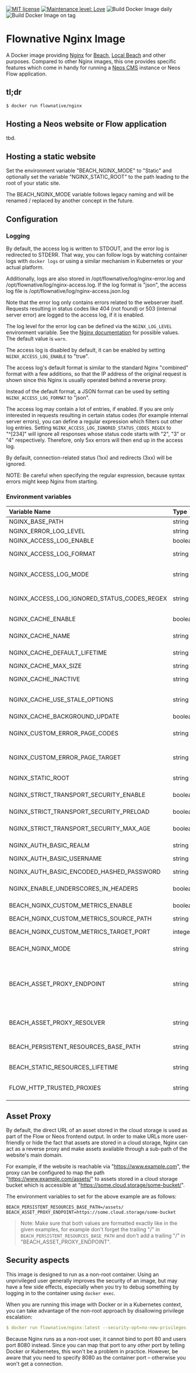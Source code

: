 [![MIT license](http://img.shields.io/badge/license-MIT-brightgreen.svg)](http://opensource.org/licenses/MIT)
[![Maintenance level: Love](https://img.shields.io/badge/maintenance-%E2%99%A1%E2%99%A1%E2%99%A1-ff69b4.svg)](https://www.flownative.com/en/products/open-source.html)
![Build Docker Image daily](https://github.com/flownative/docker-nginx/actions/workflows/docker.build.yaml/badge.svg)
![Build Docker Image on tag](https://github.com/flownative/docker-nginx/actions/workflows/docker.build.onpush.yaml/badge.svg)
# Flownative Nginx Image

A Docker image providing [Nginx](https://nginx.org) for [Beach](https://www.flownative.com/beach),
[Local Beach](https://www.flownative.com/localbeach) and other purposes. Compared to other
Nginx images, this one provides specific features which come in handy for running a
[Neos CMS](https://www.neos.io) instance or Neos Flow application.

## tl;dr

```bash
$ docker run flownative/nginx
```

## Hosting a Neos website or Flow application

tbd.

## Hosting a static website

Set the environment variable "BEACH_NGINX_MODE" to "Static" and
optionally set the variable "NGINX_STATIC_ROOT" to the path leading to
the root of your static site.

The BEACH_NGINX_MODE variable follows legacy naming and will be renamed
/ replaced by another concept in the future.

## Configuration

### Logging

By default, the access log is written to STDOUT, and the error log is
redirected to STDERR. That way, you can follow logs by watching
container logs with `docker logs` or using a similar mechanism in
Kubernetes or your actual platform.

Additionally, logs are also stored in /opt/flownative/log/nginx-error.log
and /opt/flownative/log/nginx-access.log. If the log format is "json",
the access log file is /opt/flownative/log/nginx-access.json.log

Note that the error log only contains errors related to the webserver itself.
Requests resulting in status codes like 404 (not found) or 503 (internal 
server error) are logged to the access log, if it is enabled. 

The log level for the error log can be defined via the `NGINX_LOG_LEVEL`
environment variable. See the
[Nginx documentation](https://docs.nginx.com/nginx/admin-guide/monitoring/logging/)
for possible values. The default value is `warn`.

The access log is disabled by default, it can be enabled by setting 
`NGINX_ACCESS_LOG_ENABLE` to "true". 

The access log's default format is similar to the standard Nginx
"combined" format with a few additions, so that the IP address of
the original request is shown since this Nginx is usually operated
behind a reverse proxy.

Instead of the default format, a JSON format can be used by setting
`NGINX_ACCESS_LOG_FORMAT` to "json".

The access log may contain a lot of entries, if enabled. If you are only 
interested in requests resulting in certain status codes (for example 
internal server errors), you can define a regular expression which filters out
other log entries. Setting `NGINX_ACCESS_LOG_IGNORED_STATUS_CODES_REGEX` to 
"^[234]" will ignore all responses whose status code starts with "2", "3" or 
"4" respectively. Therefore, only 5xx errors will then end up in the access 
log.

By default, connection-related status (1xx) and redirects (3xx) will be ignored.

NOTE: Be careful when specifying the regular expression, because syntax 
errors might keep Nginx from starting.

### Environment variables

| Variable Name                                | Type    | Default                               | Description                                                                                                                                                                                                       |
|:---------------------------------------------|:--------|:--------------------------------------|:------------------------------------------------------------------------------------------------------------------------------------------------------------------------------------------------------------------|
| NGINX_BASE_PATH                              | string  | /opt/flownative/nginx                 | Base path for Nginx                                                                                                                                                                                               |
| NGINX_ERROR_LOG_LEVEL                        | string  | warn                                  | Nginx log level (see [documentation](https://docs.nginx.com/nginx/admin-guide/monitoring/logging/))                                                                                                               |
| NGINX_ACCESS_LOG_ENABLE                      | boolean | no                                    | Nginx log level (see [documentation](https://docs.nginx.com/nginx/admin-guide/monitoring/logging/))                                                                                                               |
| NGINX_ACCESS_LOG_FORMAT                      | string  | default                               | Format of the access log; possible values are "default" and "json"                                                                                                                                                |
| NGINX_ACCESS_LOG_MODE                        | string  | dynamic                               | Defines which requests should be logged: "dynamic" only logs dynamic requests to PHP, "all" also includes requests to static files                                                                                |
| NGINX_ACCESS_LOG_IGNORED_STATUS_CODES_REGEX  | string  | ^[13]                                 | Regular expression which defines which status codes should NOT be logged into the access log                                                                                                                      |
| NGINX_CACHE_ENABLE                           | boolean | no                                    | If the FastCGI cache should be enabled; see section about caching                                                                                                                                                 |
| NGINX_CACHE_NAME                             | string  | application                           | Name of the memory zone Nginx should use for caching                                                                                                                                                              |
| NGINX_CACHE_DEFAULT_LIFETIME                 | string  | 5s                                    | Default cache lifetime to use when caching is enabled                                                                                                                                                             |
| NGINX_CACHE_MAX_SIZE                         | string  | 1024m                                 | Maximum memory size for the FastCGI cache                                                                                                                                                                         |
| NGINX_CACHE_INACTIVE                         | string  | 1h                                    | Time after which cache entries are removed automatically                                                                                                                                                          |
| NGINX_CACHE_USE_STALE_OPTIONS                | string  | updating error timeout invalid_header | Options to pass to the `fastcgi_cache_use_stale` directive                                                                                                                                                        |
| NGINX_CACHE_BACKGROUND_UPDATE                | boolean | off                                   | If background updates should be enabled                                                                                                                                                                           |
| NGINX_CUSTOM_ERROR_PAGE_CODES                | string  | 500 501 502 503                       | FastCGI error codes which should redirect to the custom error page; codes are separated by spaces                                                                                                                 |
| NGINX_CUSTOM_ERROR_PAGE_TARGET               | string  |                                       | Upstream URL to use for custom FastCGI error pages, for example https://example.com/maintenance.html                                                                                                              |
| NGINX_STATIC_ROOT                            | string  | /var/www/html                         | Document root path for when BEACH_NGINX_MODE is "Static"                                                                                                                                                          |
| NGINX_STRICT_TRANSPORT_SECURITY_ENABLE       | boolean | no                                    | If Strict-Transport-Security headers should be sent (HSTS)                                                                                                                                                        |
| NGINX_STRICT_TRANSPORT_SECURITY_PRELOAD      | boolean | no                                    | If site should be added to list of HTTPS-only sites by Google and others                                                                                                                                          |
| NGINX_STRICT_TRANSPORT_SECURITY_MAX_AGE      | boolean | 31536000                              | Maxmimum age for Strict-Transport-Security header, if enabled                                                                                                                                                     |
| NGINX_AUTH_BASIC_REALM                       | string  | off                                   | Realm for HTTP Basic Authentication; if "off", authentication is disabled                                                                                                                                         |
| NGINX_AUTH_BASIC_USERNAME                    | string  |                                       | Username for HTTP Basic Authentication                                                                                                                                                                            |
| NGINX_AUTH_BASIC_ENCODED_HASHED_PASSWORD     | string  |                                       | Base64-encoded hashed password (using httpasswd) for HTTP Basic Authentication                                                                                                                                    |
| NGINX_ENABLE_UNDERSCORES_IN_HEADERS          | boolean | no                                    | Enables or disables the use of underscores in client request header fields.                                                                                                                                       |
| BEACH_NGINX_CUSTOM_METRICS_ENABLE            | boolean | no                                    | If support for a custom metrics endpoint should be enabled                                                                                                                                                        |
| BEACH_NGINX_CUSTOM_METRICS_SOURCE_PATH       | string  | /metrics                              | Path where metrics are located                                                                                                                                                                                    |
| BEACH_NGINX_CUSTOM_METRICS_TARGET_PORT       | integer | 8082                                  | Port at which Nginx should listen to provide the metrics for scraping                                                                                                                                             |
| BEACH_NGINX_MODE                             | string  | Flow                                  | Either "Flow" or "Static"; this variable is going to be renamed in the future                                                                                                                                     |
| BEACH_ASSET_PROXY_ENDPOINT                   | string  |                                       | Endpoint of a cloud storage frontend to use for proxying requests to Flow persistent resources. Requires BEACH_PERSISTENT_RESOURCES_BASE_PATH to be set. Example: "https://assets.flownative.com/example-bucket/" |
| BEACH_ASSET_PROXY_RESOLVER                   | string  | 8.8.8.8                               | IP address of a DNS server to use for resolving domains when proxying assets. Set this to 127.0.0.11 when using Local Beach.                                                                                      |
| BEACH_PERSISTENT_RESOURCES_BASE_PATH         | string  |                                       | Base path of URLs pointing to Flow persistent resources; example: "https://www.flownative.com/assets/"                                                                                                            |
| BEACH_STATIC_RESOURCES_LIFETIME              | string  | 30d                                   | Expiration time for static resources; examples: "3600s" or "7d" or "max"                                                                                                                                          |
| FLOW_HTTP_TRUSTED_PROXIES                    | string  | 10.0.0.0/8                            | Nginx passes FLOW_HTTP_TRUSTED_PROXIES to the virtual host using the value of this variable                                                                                                                       |

## Asset Proxy

By default, the direct URL of an asset stored in the cloud storage is used as 
part of the Flow or Neos frontend output. In order to make URLs more 
user-friendly or hide the fact that assets are stored in a cloud storage, 
Nginx can act as a reverse proxy and make assets available through a 
sub-path of the website's main domain.

For example, if the website is reachable via "https://www.example.com", the 
proxy can be configured to map the path "https://www.example.com/assets/" to 
assets stored in a cloud storage bucket which is accessible at 
"https://some.cloud.storage/some-bucket/".

The environment variables to set for the above example are as follows:

```
BEACH_PERSISTENT_RESOURCES_BASE_PATH=/assets/
BEACH_ASSET_PROXY_ENDPOINT=https://some.cloud.storage/some-bucket
```

> Note: Make sure that both values are formatted exactly like in the given 
> examples, for example don't forget the trailing "/" in 
> `BEACH_PERSISTENT_RESOURCES_BASE_PATH` and don't add a trailing "/" in 
> "BEACH_ASSET_PROXY_ENDPOINT". 

## Security aspects

This image is designed to run as a non-root container. Using an
unprivileged user generally improves the security of an image, but may
have a few side effects, especially when you try to debug something by
logging in to the container using `docker exec`.

When you are running this image with Docker or in a Kubernetes context,
you can take advantage of the non-root approach by disallowing privilege
escalation:

```yaml
$ docker run flownative/nginx:latest --security-opt=no-new-privileges
```

Because Nginx runs as a non-root user, it cannot bind to port 80 and
users port 8080 instead. Since you can map that port to any other port
by telling Docker or Kubernetes, this won't be a problem in practice.
However, be aware that you need to specify 8080 as the container port –
otherwise you won't get a connection.
